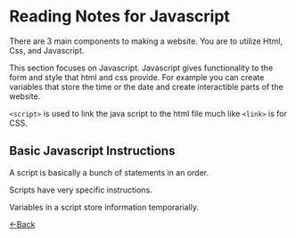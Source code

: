 # Reading Notes for Javascript

There are 3 main components to making a website. You are to utilize Html, Css, and Javascript.

This section focuses on Javascript. Javascript gives functionality to the form and style that html and css provide. For example you can create variables that store the time or the date and create interactible parts of the website. 

```<script>``` is used to link the java script to the html file much like ```<link>``` is for CSS.

## Basic Javascript Instructions

A script is basically a bunch of statements in an order. 

Scripts have very specific instructions. 

Variables in a script store information temporarially. 

[<-Back](README.md)

